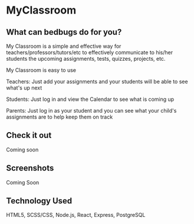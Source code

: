 # MyClassroom

## What can bedbugs do for you?
My Classroom is a simple and effective way for teachers/professors/tutors/etc to effectively communicate to his/her students the upcoming assignments, tests, quizzes, projects, etc.

My Classroom is easy to use

Teachers: Just add your assignments and your students will be able to see what's up next

Students: Just log in and view the Calendar to see what is coming up

Parents: Just log in as your student and you can see what your child's assignments are to help keep them on track

## Check it out
Coming soon


## Screenshots
Coming Soon


## Technology Used
HTML5, SCSS/CSS, Node.js, React, Express, PostgreSQL